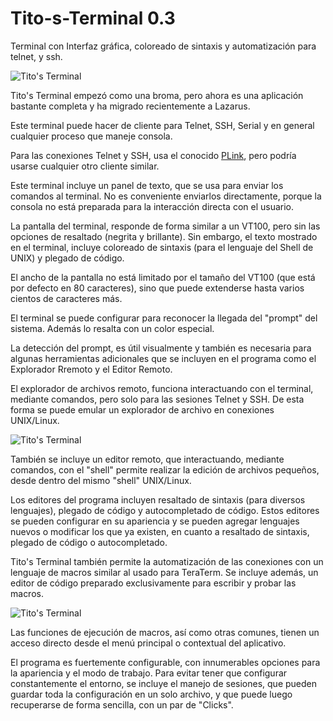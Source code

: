 Tito-s-Terminal 0.3
===================

Terminal con Interfaz gráfica, coloreado de sintaxis y automatización para telnet, y ssh.

![Tito's Terminal](http://blog.pucp.edu.pe/blog/tito/wp-content/uploads/sites/610/1969/12/tterm1.png "Título de la imagen")

Tito's Terminal empezó como una broma, pero ahora es una aplicación bastante completa y ha migrado recientemente a Lazarus.

Este terminal puede hacer de cliente para Telnet, SSH, Serial y en general cualquier proceso que maneje consola.

Para las conexiones Telnet y SSH, usa el conocido [PLink](http://the.earth.li/~sgtatham/putty/0.60/htmldoc/Chapter7.html), pero podría usarse cualquier otro cliente similar.

Este terminal incluye un panel de texto, que se usa para enviar los comandos al terminal. No es conveniente enviarlos directamente, porque la consola no está preparada para la interacción directa con el usuario.

La pantalla del terminal, responde de forma similar a un VT100, pero sin las opciones de resaltado (negrita y brillante). Sin embargo, el texto mostrado en el terminal, incluye coloreado de sintaxis (para el lenguaje del Shell de UNIX) y plegado de código. 

El ancho de la pantalla no está limitado por el tamaño del VT100 (que está por defecto en 80 caracteres), sino que puede extenderse hasta varios cientos de caracteres más.

El terminal se puede configurar para reconocer la llegada del "prompt" del sistema. Además lo resalta con un color especial.

La detección del prompt, es útil visualmente y también es necesaria para algunas herramientas adicionales que se incluyen en el programa como el Explorador Rremoto y el Editor Remoto.

El explorador de archivos remoto,  funciona interactuando con el terminal, mediante comandos, pero solo para las sesiones Telnet y SSH. De esta forma se puede emular un explorador de archivo en conexiones UNIX/Linux.

![Tito's Terminal](http://blog.pucp.edu.pe/blog/tito/wp-content/uploads/sites/610/1969/12/tterm5.png "Título de la imagen")

También se incluye un editor remoto, que interactuando, mediante comandos, con el "shell" permite realizar la edición de archivos pequeños, desde dentro del mismo "shell" UNIX/Linux.

Los editores del programa incluyen resaltado de sintaxis (para diversos lenguajes), plegado de código y autocompletado de código. Estos editores se pueden configurar en su apariencia y se pueden agregar lenguajes nuevos o modificar los que ya existen, en cuanto a resaltado de sintaxis, plegado de código o autocompletado.

Tito's Terminal también permite la automatización de las conexiones con un lenguaje de macros similar al usado para TeraTerm. Se incluye además, un editor de código preparado exclusivamente para escribir y probar las macros.

![Tito's Terminal](http://blog.pucp.edu.pe/blog/tito/wp-content/uploads/sites/610/1969/12/tterm3.png "Título de la imagen")

Las funciones de ejecución de macros, así como otras comunes, tienen un acceso directo desde el menú principal o contextual del aplicativo.

El programa es fuertemente configurable, con innumerables opciones para la apariencia y el modo de trabajo. Para evitar tener que configurar constantemente el entorno, se incluye el manejo de sesiones, que pueden guardar toda la configuración en un solo archivo, y que puede luego recuperarse de forma sencilla, con un par de "Clicks".
